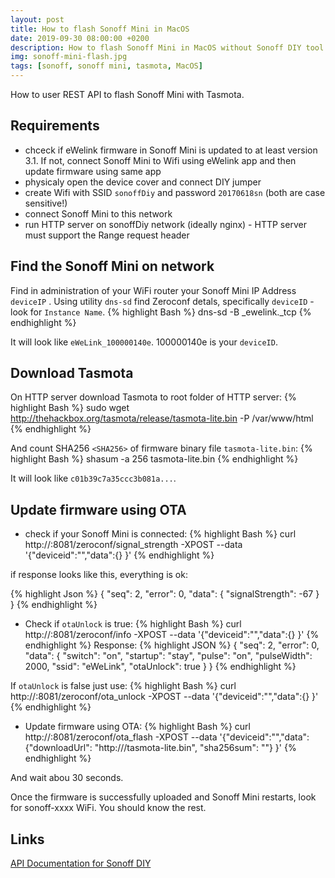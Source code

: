 ```yaml
---
layout: post
title: How to flash Sonoff Mini in MacOS
date: 2019-09-30 08:00:00 +0200
description: How to flash Sonoff Mini in MacOS without Sonoff DIY tool and without soldering
img: sonoff-mini-flash.jpg
tags: [sonoff, sonoff mini, tasmota, MacOS]
---
```


How to user REST API to flash Sonoff Mini with Tasmota.

## Requirements
* chceck if eWelink firmware in Sonoff Mini is updated to at least version 3.1. If not, connect Sonoff Mini to Wifi using eWelink app and then update firmware using same app
* physicaly open the device cover and connect DIY jumper
* create Wifi with SSID `sonoffDiy` and password `20170618sn` (both are case sensitive!)
* connect Sonoff Mini to this network
* run HTTP server on sonoffDiy network (ideally nginx) - HTTP server must support the Range request header

## Find the Sonoff Mini on network
Find in administration of your WiFi router your Sonoff Mini IP Address `deviceIP` . Using utility `dns-sd` find Zeroconf detals, specifically `deviceID` - look for `Instance Name`.
{% highlight Bash %}
dns-sd -B _ewelink._tcp
{% endhighlight %}

It will look like `eWeLink_100000140e`. 100000140e is your `deviceID`.

## Download Tasmota

On HTTP server download Tasmota to root folder of HTTP server:
{% highlight Bash %}
sudo wget http://thehackbox.org/tasmota/release/tasmota-lite.bin -P /var/www/html
{% endhighlight %}

And count SHA256 `<SHA256>` of firmware binary file `tasmota-lite.bin`:
{% highlight Bash %}
shasum -a 256 tasmota-lite.bin
{% endhighlight %}

It will look like `c01b39c7a35ccc3b081a...`.

## Update firmware using OTA

* check if your Sonoff Mini is connected:
{% highlight Bash %}
curl http://<deviceIP>:8081/zeroconf/signal_strength -XPOST --data '{"deviceid":"<deviceID>","data":{} }'
{% endhighlight %}

if response looks like this, everything is ok:

{% highlight Json %}
{ 
    "seq": 2, 
    "error": 0, 
    "data": { 
      "signalStrength": -67 
    } 
 }
{% endhighlight %}

* Check if `otaUnlock` is true:
{% highlight Bash %}
curl http://<deviceIP>:8081/zeroconf/info -XPOST --data '{"deviceid":"<deviceID>","data":{} }'
{% endhighlight %}
Response:
{% highlight JSON %}
{ 
	"seq": 2, 
	"error": 0,
	"data": {
	"switch": "on",
	"startup": "stay",
	"pulse": "on",
	"pulseWidth": 2000,
	"ssid": "eWeLink",
	"otaUnlock": true
	}
 }
{% endhighlight %}

If `otaUnlock` is false just use:
{% highlight Bash %}
curl http://<deviceIP>:8081/zeroconf/ota_unlock -XPOST --data '{"deviceid":"<deviceID>","data":{} }'
{% endhighlight %}

* Update firmware using OTA:
{% highlight Bash %}
curl http://<deviceIP>:8081/zeroconf/ota_flash -XPOST --data '{"deviceid":"<deviceID>","data":{"downloadUrl": "http://<HTTPserverIP>/tasmota-lite.bin", "sha256sum": "<SHA256>"} }'
{% endhighlight %}

And wait abou 30 seconds.

Once the firmware is successfully uploaded and Sonoff Mini restarts, look for sonoff-xxxx WiFi. You should know the rest.

## Links
[API Documentation for Sonoff DIY](https://github.com/itead/Sonoff_Devices_DIY_Tools/blob/master/SONOFF%20DIY%20MODE%20Protocol%20Doc%20v1.4.md)

